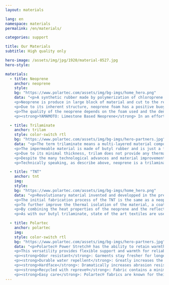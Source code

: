 ```yaml
---
layout: materials

lang: en
namespace: materials
permalink: /en/materials/

categories: support

title: Our Materials
subtitle: High quality only

hero-image: /assets/img/jpg/1920/material-0527.jpg
hero-style:

materials:
  - title: Neoprene
    anchor: neoprene
    style:  
    bg: "https://www.polartec.com/assets/img/bg-imgs/home_hero.png"
    data: "<p>A synthetic rubber made by polymerization of chloroprene. Neoprene exhibits good chemical stability and maintains flexibility over a wide range of temperature. Neoprene foam is produced in either closed-cell or open-cell form. The closed-cell version is waterproof and used for wetsuits and drysuits. The foam is formed by injecting the neoprene with nitrogen gas, creating gas cells inside the material thus increasing its insulation properties.</p>
    <p>Neoprene is produce in large block of material and cut to the required thickness, varying from 1mm to 10mm. The greater the thickness, the better the thermal insulation. To provide strength and protection, the foam can be laminated on either side with nylon, polyester or various other fabrics.</p>
    <p>Due to its inherent structure, neoprene foam has a positive buoyancy. Since the foam largely contains gas pockets, the thickness and the buoyancy of the neoprene decrease at depth, loosing some of its thermal insulation.</p>
    <p>The quality of the neoprene depends on the foam used and the density of the material. The amout of gas cells and their size is directly related to the durability of the foam. A denser neoprene will be more durable, less buoyant and resist better to the great ambiant pressure at depth.</p>
    <p><strong>YAMAMOTO: Limestone Based Neoprene</strong> In an effort to provide the perfect material to its customer, SF Tech is using the best neoprene available on the market. A Japanese neoprene foam made at 99.7% of Limestone, (calcium carbonate) making it more environment-friendly than petroleum-based products. We use only #88 neoprene, a high-density hyper-compressed neoprene foam with excellent thermal insulation, exceptional durability and can withstand high pressure without loosing its properties.</p>"

  - title: Trilaminate
    anchor: trilam
    style: color-switch rtl
    bg: "https://www.polartec.com/assets/img/bg-imgs/hero-partners.jpg"
    data: "<p>The term trilaminate means a multi-layered material composed of three layers of overlapping materials, laminated together. An inner and outer linings provide the strength and durability whereas the middle layer ensure the watertightness of the material.</p>
    <p>The impermeable material is made of butyl rubber and is just a few tenth of millimeter thick. To avoid tearing and ripping, an outer protective fabric is necessary. Usually, a strong, non-elastic woven material (Nylon, Polyester, DuPont™ Kevlar®,...)</p>
    <p>Due to its minimal thickness, trilam does not provide any thermal insulation. Therefore, the diver must use appropriate undergarment, generally thicker than with a neoprene drysuit. However, the buoyancy of the material is reduced and the material is drying faster.</p>
    <p>Despite the many technological advances and material improvements, the name Trilam stayed and now encompass various materials made from 2 (bi-laminate) up to 8 (octo-laminate) layers.</p>
    <p>Technically speaking, as describe above, neoprene is a trilaminate material where the middle liner is made of neoprene. But to avoid confusion, both technical terms, Neoprene and Trialm, are used to describe the categories of products.</p>"

  - title: "TNT"
    anchor: tnt
    img:
    style: 
    bg: "https://www.polartec.com/assets/img/bg-imgs/home_hero.png"
    data: "<p>Revolutionary material invented and developped in the premises of SF Tech, TNT is a trilaminate material using high density neoprene foam as an impermeable layer instead of butyl rubber.</p>
    <p>The initial fabrication process of the TNT is the same as a neoprene material. A layer of neoprene foam is laminated with an inner and outer layer. Then, the overall material undergoes a second compression phase in a hyperbaric chamber. This process creates a thin, flexible, ultra dense neoprene trilaminate. By using neoprene as a impermeable medium instead of butyl, flexibility and heat retaining property are drastically improved, with an increase of heat insulation up to 40%.</p>
    <p>To further improve the thermal isolation of the material, a coating of solid Titanium alloy, called Ti-Alpha, is applied directly on either side of the neoprene sheet, creating an efficient insulating barrier. The exterior layer reduces cold absortion and the interior layer increases heat reflection, keeping the warm body temperature inside the suit. By reducing heat exchange and acting as a reflective barrier, the titanium significantly improve thermal insulation up to 40%.</p>
    <p>By combining the heat properties of the neoprene and the reflective layers of Titanium, TNT drysuit feels nearly twice as warm as a corresponding butyl trilaminate drysuit.</p>
    <p>As with our butyl trilaminate, state of the art textiles are used on our TNT. The outer layer is exactly the same and consist of DuPont™ Kevlar® reinforced Nylon and Polyester, whereas the inner layer is made of Nylon.</p>"

  - title: Polartec
    anchor: polartec
    img:
    style: color-switch rtl
    bg: "https://www.polartec.com/assets/img/bg-imgs/hero-partners.jpg"
    data: "<p>Polartec® Power Stretch® has the ability to retain warmth without restricting movement or agility during activities. The outer surface has a low-friction finish that reduces irritation when worn with other fabrics and increases overall abrasion resistance. The next-to-skin layer stays dry, breathable and comfortable by continuously transferring moisture vapor for rapid evaporation. Reinforced elastic fibers ensure the fabric consistently rebounds after every stretch.</p>
    <p>This versatility provides flexible support and warmth for reliable comfort in any sport based activity. Polartec® wicks moisture like a base material, but can handle direct exposure to the elements when necessary.</p>
    <p><strong>Odor resistant</strong>: Garments stay fresher for longer between washes. A silver salt (salt chloride) inhibits the growth of odor causing bacteria for the life of the garment</p>
    <p><strong>Durable water repellent</strong>: Greatly increases the fabric's inherent ability the resist water and snow without sacrificing breathability</p>
    <p><strong>Hardface</strong>: Dramatically increases abrasion resistance, reduces surface friction against other layers  and adds durable water repellency</p>
    <p><strong>Recycled with repreve®</strong>: Fabric contains a minimum of 50% Repreve® recycled fibers that conserve energy and reduce CO2 emissions</p>
    <p><strong>Easy care</strong>: Polartec® fabrics are known for their easy care and lasting durability. Most Polartec® fabric can be washed in warm water and tumbled dry on low and in most cases this will deliver the best post-wash feel and performance</p>"
---
```


